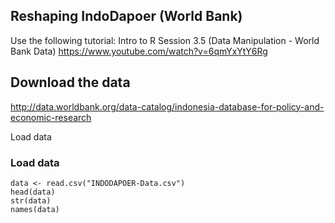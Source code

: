 ## Reshaping IndoDapoer (World Bank)
Use the following tutorial: Intro to R Session 3.5 (Data Manipulation - World Bank Data)
https://www.youtube.com/watch?v=6qmYxYtY6Rg

## Download the data
http://data.worldbank.org/data-catalog/indonesia-database-for-policy-and-economic-research

Load data
### Load data
~~~
data <- read.csv("INDODAPOER-Data.csv")
head(data)
str(data)
names(data)
~~~

